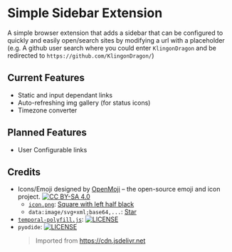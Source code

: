 # Simple Sidebar Extension
A simple browser extension that adds a sidebar that can be configured to quickly and easily open/search sites by modifying a url with a placeholder (e.g. A github user search where you could enter `KlingonDragon` and be redirected to `https://github.com/KlingonDragon/`)

## Current Features
- Static and input dependant links
- Auto-refreshing img gallery (for status icons)
- Timezone converter

## Planned Features
- User Configurable links

## Credits
- Icons/Emoji designed by [OpenMoji](https://openmoji.org/) – the open-source emoji and icon project. [![CC BY-SA 4.0](https://img.shields.io/github/license/hfg-gmuend/openmoji)](https://creativecommons.org/licenses/by-sa/4.0/#)
    - [`icon.png`](icon.png): [Square with left half black ](https://openmoji.org/library/emoji-25E7/) 
    - `data:image/svg+xml;base64,...`: [Star](https://openmoji.org/library/emoji-2B50/)
- [`temporal-polyfill.js`](scripts/external/temporal-polyfill.js): [![LICENSE](https://img.shields.io/github/license/js-temporal/temporal-polyfill)](https://github.com/js-temporal/temporal-polyfill/blob/main/LICENSE)
- `pyodide`: [![LICENSE](https://img.shields.io/github/license/pyodide/pyodide)](https://github.com/pyodide/pyodide/blob/main/LICENSE)
    > Imported from https://cdn.jsdelivr.net